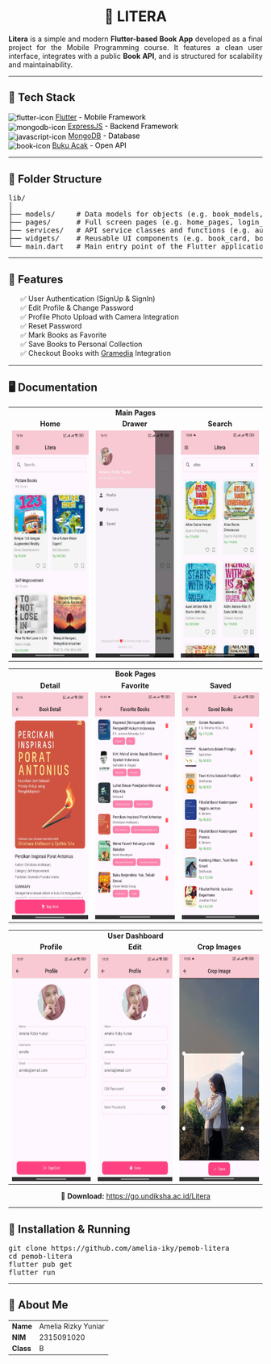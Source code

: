 <h1 align="center">📔 LITERA</h1>

<p align="justify">
  <b>Litera</b> is a simple and modern <b>Flutter-based Book App</b> developed as a final project for the Mobile Programming course. It features a clean user interface, integrates with a public <b>Book API</b>, and is structured for scalability and maintainability.
</p>

<hr/>

<h2>🚀 Tech Stack</h2>

<ul style="list-style-type: none; padding-left: 0; color: black;">
  <li>
    <img src="https://img.icons8.com/?size=100&id=7I3BjCqe9rjG&format=png&color=000000" alt="flutter-icon" style="height: 22px; vertical-align: middle;">
    <a href="https://flutter.dev/">Flutter</a> - Mobile Framework
  </li>
  <li>
    <img src="https://img.icons8.com/?size=100&id=108784&format=png&color=000000" alt="mongodb-icon" style="height: 22px; vertical-align: middle;">
    <a href="https://expressjs.com/">ExpressJS</a> - Backend Framework
  </li>
  <li>
    <img src="https://img.icons8.com/?size=100&id=8rKdRqZFLurS&format=png&color=000000" alt="javascript-icon" style="height: 22px; vertical-align: middle;">
    <a href="https://www.mongodb.com/">MongoDB</a> - Database
  </li>
  <li>
    <img src="https://img.icons8.com/?size=100&id=l6iocFkbmCrh&format=png&color=000000" alt="book-icon" style="height: 22px; vertical-align: middle;">
    <a href="https://bukuacak.vercel.app/api">Buku Acak</a> - Open API
  </li>
</ul>

<hr/>

<h2>📁 Folder Structure</h2>

<pre>
lib/
│
├── models/     # Data models for objects (e.g. book_models, genre_models, user_models, etc.)
├── pages/      # Full screen pages (e.g. home_pages, login_pages, proile_pages, etc.)
├── services/   # API service classes and functions (e.g. auth_api_service, book_api_service, user_api_service, etc.)
├── widgets/    # Reusable UI components (e.g. book_card, book_category, profile_form, etc.)
└── main.dart   # Main entry point of the Flutter application
</pre>

<hr/>

<h2>🎯 Features</h2>

<ul style='list-style-type: none;'>
  <li>✅ User Authentication (SignUp & SignIn)</li>
  <li>✅ Edit Profile & Change Password</li>
  <li>✅ Profile Photo Upload with Camera Integration</li>
  <li>✅ Reset Password</li>
  <li>✅ Mark Books as Favorite</li>
  <li>✅ Save Books to Personal Collection</li>
  <li>✅ Checkout Books with <a href="https://www.gramedia.com/">Gramedia</a> Integration</li>
</ul>

<hr/>

<h2>🖥️ Documentation</h2>

<!-- Main Pages -->
<div align="center">
  <table>
    <tr>
      <td colspan="4" align="center"><b>Main Pages</b></td>
    </tr>
    <tr>
      <td align="center"><b>Home</b></td>
      <td align="center"><b>Drawer</b></td>
      <td align="center"><b>Search</b></td>
    </tr>
    <tr>
      <td align="center">
        <img src="/assets/documentation/home-pages.jpg" alt="home-pages" height="450" width="225"/>
      </td>
      <td align="center">
        <img src='/assets/documentation/drawer-pages.jpg' alt="drawer-pages" height="450" width="225"/>
      </td>
      <td align="center">
        <img src='/assets/documentation/book-search.jpg' alt="search-pages" height="450" width="225"/>
      </td>
    </tr>
  </table>
</div>

<!-- Book Pages -->
<div align="center">
  <table>
    <tr>
      <td colspan="3" align="center"><b>Book Pages</b></td>
    </tr>
    <tr>
      <td align="center"><b>Detail</b></td>
      <td align="center"><b>Favorite</b></td>
      <td align="center"><b>Saved</b></td>
    </tr>
    <tr>
      <td align="center">
        <img src='/assets/documentation/book-detail.jpg' alt="detail-pages" height="450" width="225"/>
      </td>
      <td align="center">
        <img src="/assets/documentation/book-favorite.jpg" alt="edit-profile-pages" height="450" width="225"/>
      </td>
      <td align="center">
        <img src="/assets/documentation/book-saved.jpg" alt="edit-profile-pages" height="450" width="225"/>
      </td>
    </tr>
  </table>
</div>

<!-- User Dashboard -->
<div align="center">
  <table>
    <tr>
      <td colspan="3" align="center"><b>User Dashboard</b></td>
    </tr>
    <tr>
      <td align="center"><b>Profile</b></td>
      <td align="center"><b>Edit</b></td>
      <td align="center"><b>Crop Images</b></td>
    </tr>
    <tr>
      <td align="center">
        <img src="/assets/documentation/profile-pages.jpg" alt="profile-pages" height="450" width="225"/>
      </td>
      <td align="center">
        <img src="/assets/documentation/profile-edit.jpg" alt="edit-profile-pages" height="450" width="225"/>
      </td>
      <td align="center">
        <img src="/assets/documentation/profile-crop-images.jpg" alt="edit-profile-pages" height="450" width="225"/>
      </td>
    </tr>
  </table>
</div>

<p align="center">
  🔗 <b>Download:</b> <a href='https://go.undiksha.ac.id/Litera'>https://go.undiksha.ac.id/Litera</a>
</p>

<hr/>

<h2>🔧 Installation & Running</h2>

<pre>
git clone https://github.com/amelia-iky/pemob-litera
cd pemob-litera
flutter pub get
flutter run
</pre>

<hr/>

<h2>📌 About Me</h2>

<table>
  <tr>
    <td><b>Name</b></td>
    <td>Amelia Rizky Yuniar</td>
  </tr>
  <tr>
    <td><b>NIM</b></td>
    <td>2315091020</td>
  </tr>
  <tr>
    <td><b>Class</b></td>
    <td>B</td>
  </tr>
</table>
